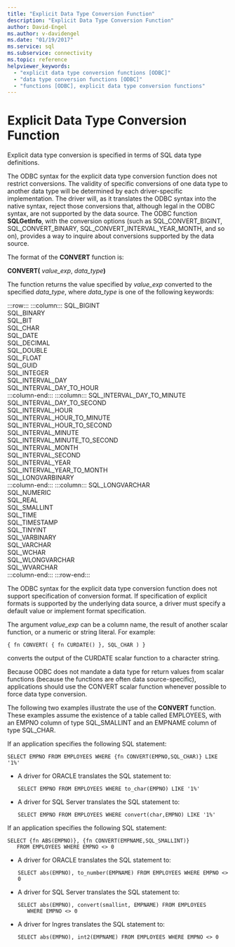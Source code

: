 ```yaml
---
title: "Explicit Data Type Conversion Function"
description: "Explicit Data Type Conversion Function"
author: David-Engel
ms.author: v-davidengel
ms.date: "01/19/2017"
ms.service: sql
ms.subservice: connectivity
ms.topic: reference
helpviewer_keywords:
  - "explicit data type conversion functions [ODBC]"
  - "data type conversion functions [ODBC]"
  - "functions [ODBC], explicit data type conversion functions"
---
```

# Explicit Data Type Conversion Function
Explicit data type conversion is specified in terms of SQL data type definitions.  
  
 The ODBC syntax for the explicit data type conversion function does not restrict conversions. The validity of specific conversions of one data type to another data type will be determined by each driver-specific implementation. The driver will, as it translates the ODBC syntax into the native syntax, reject those conversions that, although legal in the ODBC syntax, are not supported by the data source. The ODBC function **SQLGetInfo**, with the conversion options (such as SQL_CONVERT_BIGINT, SQL_CONVERT_BINARY, SQL_CONVERT_INTERVAL_YEAR_MONTH, and so on), provides a way to inquire about conversions supported by the data source.  
  
 The format of the **CONVERT** function is:  
  
 **CONVERT(** _value_exp_, _data_type_**)**  
  
 The function returns the value specified by *value_exp* converted to the specified *data_type*, where *data_type* is one of the following keywords:  

:::row:::
    :::column:::
        SQL_BIGINT  
        SQL_BINARY  
        SQL_BIT  
        SQL_CHAR  
        SQL_DATE  
        SQL_DECIMAL  
        SQL_DOUBLE  
        SQL_FLOAT  
        SQL_GUID  
        SQL_INTEGER  
        SQL_INTERVAL_DAY  
        SQL_INTERVAL_DAY_TO_HOUR  
    :::column-end:::
    :::column:::
        SQL_INTERVAL_DAY_TO_MINUTE  
        SQL_INTERVAL_DAY_TO_SECOND  
        SQL_INTERVAL_HOUR  
        SQL_INTERVAL_HOUR_TO_MINUTE  
        SQL_INTERVAL_HOUR_TO_SECOND  
        SQL_INTERVAL_MINUTE  
        SQL_INTERVAL_MINUTE_TO_SECOND  
        SQL_INTERVAL_MONTH  
        SQL_INTERVAL_SECOND  
        SQL_INTERVAL_YEAR  
        SQL_INTERVAL_YEAR_TO_MONTH  
        SQL_LONGVARBINARY  
    :::column-end:::
    :::column:::
        SQL_LONGVARCHAR  
        SQL_NUMERIC  
        SQL_REAL  
        SQL_SMALLINT  
        SQL_TIME  
        SQL_TIMESTAMP  
        SQL_TINYINT  
        SQL_VARBINARY  
        SQL_VARCHAR  
        SQL_WCHAR  
        SQL_WLONGVARCHAR  
        SQL_WVARCHAR  
    :::column-end:::
:::row-end:::

 The ODBC syntax for the explicit data type conversion function does not support specification of conversion format. If specification of explicit formats is supported by the underlying data source, a driver must specify a default value or implement format specification.  
  
 The argument *value_exp* can be a column name, the result of another scalar function, or a numeric or string literal. For example:  
  
```  
{ fn CONVERT( { fn CURDATE() }, SQL_CHAR ) }  
```  
  
 converts the output of the CURDATE scalar function to a character string.  
  
 Because ODBC does not mandate a data type for return values from scalar functions (because the functions are often data source-specific), applications should use the CONVERT scalar function whenever possible to force data type conversion.  
  
 The following two examples illustrate the use of the **CONVERT** function. These examples assume the existence of a table called EMPLOYEES, with an EMPNO column of type SQL_SMALLINT and an EMPNAME column of type SQL_CHAR.  
  
 If an application specifies the following SQL statement:  
  
```  
SELECT EMPNO FROM EMPLOYEES WHERE {fn CONVERT(EMPNO,SQL_CHAR)} LIKE '1%'  
```  
  
-   A driver for ORACLE translates the SQL statement to:  
  
    ```  
    SELECT EMPNO FROM EMPLOYEES WHERE to_char(EMPNO) LIKE '1%'  
    ```  
  
-   A driver for SQL Server translates the SQL statement to:  
  
    ```  
    SELECT EMPNO FROM EMPLOYEES WHERE convert(char,EMPNO) LIKE '1%'  
    ```  
  
 If an application specifies the following SQL statement:  
  
```  
SELECT {fn ABS(EMPNO)}, {fn CONVERT(EMPNAME,SQL_SMALLINT)}  
   FROM EMPLOYEES WHERE EMPNO <> 0  
```  
  
-   A driver for ORACLE translates the SQL statement to:  
  
    ```  
    SELECT abs(EMPNO), to_number(EMPNAME) FROM EMPLOYEES WHERE EMPNO <> 0  
    ```  
  
-   A driver for SQL Server translates the SQL statement to:  
  
    ```  
    SELECT abs(EMPNO), convert(smallint, EMPNAME) FROM EMPLOYEES  
       WHERE EMPNO <> 0  
    ```  
  
-   A driver for Ingres translates the SQL statement to:  
  
    ```  
    SELECT abs(EMPNO), int2(EMPNAME) FROM EMPLOYEES WHERE EMPNO <> 0  
    ```
